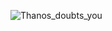 ![Thanos_doubts_you](https://user-images.githubusercontent.com/105168113/167890610-c931034e-f0ae-4180-8f52-18a41de9e478.png)
